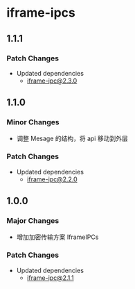 # iframe-ipcs

## 1.1.1

### Patch Changes

- Updated dependencies
  - iframe-ipc@2.3.0

## 1.1.0

### Minor Changes

- 调整 Mesage 的结构，将 api 移动到外层

### Patch Changes

- Updated dependencies
  - iframe-ipc@2.2.0

## 1.0.0

### Major Changes

- 增加加密传输方案 IframeIPCs

### Patch Changes

- Updated dependencies
  - iframe-ipc@2.1.1
